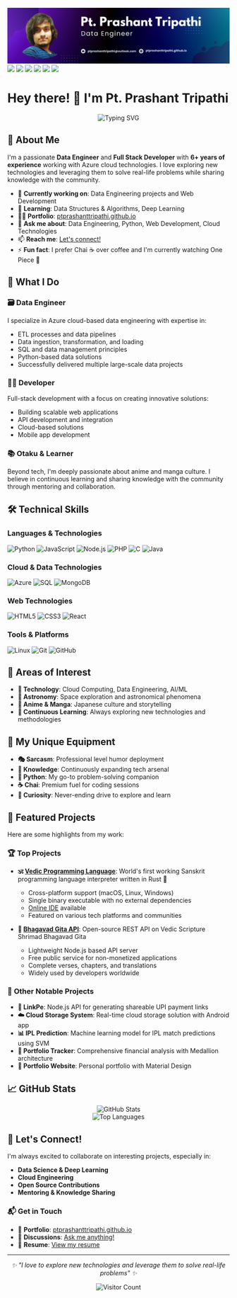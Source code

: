 ![banner](banner.png)
[<img src="https://img.shields.io/badge/twitter-%231DA1F2.svg?&style=for-the-badge&logo=twitter&logoColor=white" />](https://twitter.com/ptprashant09)
[<img src="https://img.shields.io/badge/linkedin-%230077B5.svg?&style=for-the-badge&logo=linkedin&logoColor=white" />](https://www.linkedin.com/in/ptprashanttripathi/)
[<img src = "https://img.shields.io/badge/instagram-%23E4405F.svg?&style=for-the-badge&logo=instagram&logoColor=white">](https://www.instagram.com/ptprashanttripathi/)
[<img src = "https://img.shields.io/badge/telegram-%233498DB.svg?&style=for-the-badge&logo=telegram&logoColor=white">](https://t.me/ptprashanttripathi/)
[<img src = "https://img.shields.io/badge/facebook-%231877F2.svg?&style=for-the-badge&logo=facebook&logoColor=white">](https://www.facebook.com/ptprashanttripathi)
[<img src="https://img.shields.io/badge/DEV.TO-%230A0A0A.svg?&style=for-the-badge&logo=dev-dot-to&logoColor=white" />](https://dev.to/ptprashanttripathi)

# Hey there! 👋 I'm Pt. Prashant Tripathi

<div align="center">
  <img src="https://readme-typing-svg.herokuapp.com?font=Fira+Code&size=30&duration=3000&pause=1000&color=36BCF7&background=00000000&center=true&vCenter=true&width=600&height=100&lines=Data+Engineer;Full+Stack+Developer;Anime+Enthusiast;Passionate+Learner" alt="Typing SVG" />
</div>

## 🚀 About Me

I'm a passionate **Data Engineer** and **Full Stack Developer** with **6+ years of experience** working with Azure cloud technologies. I love exploring new technologies and leveraging them to solve real-life problems while sharing knowledge with the community.

- 🔭 **Currently working on**: Data Engineering projects and Web Development
- 🌱 **Learning**: Data Structures & Algorithms, Deep Learning
- 👨‍💻 **Portfolio**: [ptprashanttripathi.github.io](https://ptprashanttripathi.github.io)
- 💬 **Ask me about**: Data Engineering, Python, Web Development, Cloud Technologies
- 📫 **Reach me**: [Let's connect!](https://github.com/PtPrashantTripathi/ptprashanttripathi/discussions/3)
- ⚡ **Fun fact**: I prefer Chai ☕ over coffee and I'm currently watching One Piece 🚀

## 💼 What I Do

### 🗃️ **Data Engineer**
I specialize in Azure cloud-based data engineering with expertise in:
- ETL processes and data pipelines
- Data ingestion, transformation, and loading
- SQL and data management principles
- Python-based data solutions
- Successfully delivered multiple large-scale data projects

### 👨‍💻 **Developer**
Full-stack development with a focus on creating innovative solutions:
- Building scalable web applications
- API development and integration
- Cloud-based solutions
- Mobile app development

### 📚 **Otaku & Learner**
Beyond tech, I'm deeply passionate about anime and manga culture. I believe in continuous learning and sharing knowledge with the community through mentoring and collaboration.

## 🛠️ Technical Skills

### **Languages & Technologies**
![Python](https://img.shields.io/badge/Python-3776AB?style=for-the-badge&logo=python&logoColor=white)
![JavaScript](https://img.shields.io/badge/JavaScript-F7DF1E?style=for-the-badge&logo=javascript&logoColor=black)
![Node.js](https://img.shields.io/badge/Node.js-43853D?style=for-the-badge&logo=node.js&logoColor=white)
![PHP](https://img.shields.io/badge/PHP-777BB4?style=for-the-badge&logo=php&logoColor=white)
![C](https://img.shields.io/badge/C-00599C?style=for-the-badge&logo=c&logoColor=white)
![Java](https://img.shields.io/badge/Java-ED8B00?style=for-the-badge&logo=java&logoColor=white)

### **Cloud & Data Technologies**
![Azure](https://img.shields.io/badge/Microsoft_Azure-0089D6?style=for-the-badge&logo=microsoft-azure&logoColor=white)
![SQL](https://img.shields.io/badge/SQL-4479A1?style=for-the-badge&logo=mysql&logoColor=white)
![MongoDB](https://img.shields.io/badge/MongoDB-4EA94B?style=for-the-badge&logo=mongodb&logoColor=white)

### **Web Technologies**
![HTML5](https://img.shields.io/badge/HTML5-E34F26?style=for-the-badge&logo=html5&logoColor=white)
![CSS3](https://img.shields.io/badge/CSS3-1572B6?style=for-the-badge&logo=css3&logoColor=white)
![React](https://img.shields.io/badge/React-20232A?style=for-the-badge&logo=react&logoColor=61DAFB)

### **Tools & Platforms**
![Linux](https://img.shields.io/badge/Linux-FCC624?style=for-the-badge&logo=linux&logoColor=black)
![Git](https://img.shields.io/badge/Git-F05032?style=for-the-badge&logo=git&logoColor=white)
![GitHub](https://img.shields.io/badge/GitHub-100000?style=for-the-badge&logo=github&logoColor=white)

## 🎯 Areas of Interest

- **🔬 Technology**: Cloud Computing, Data Engineering, AI/ML
- **🌌 Astronomy**: Space exploration and astronomical phenomena
- **🎌 Anime & Manga**: Japanese culture and storytelling
- **📖 Continuous Learning**: Always exploring new technologies and methodologies

## 🎪 My Unique Equipment

- **🎭 Sarcasm**: Professional level humor deployment
- **🧠 Knowledge**: Continuously expanding tech arsenal
- **🐍 Python**: My go-to problem-solving companion
- **☕ Chai**: Premium fuel for coding sessions
- **🚀 Curiosity**: Never-ending drive to explore and learn

## 🌟 Featured Projects

Here are some highlights from my work:

### 🏆 **Top Projects**

- **🕉️ [Vedic Programming Language](https://github.com/vedic-lang/vedic)**: World's first working Sanskrit programming language interpreter written in Rust 🦀
  - Cross-platform support (macOS, Linux, Windows)
  - Single binary executable with no external dependencies
  - [Online IDE](https://vedic-lang.github.io/vedic-ide) available
  - Featured on various tech platforms and communities

- **📖 [Bhagavad Gita API](https://github.com/vedicscriptures/bhagavad-gita-api)**: Open-source REST API on Vedic Scripture Shrimad Bhagavad Gita
  - Lightweight Node.js based API server
  - Free public service for non-monetized applications
  - Complete verses, chapters, and translations
  - Widely used by developers worldwide

### 🚀 **Other Notable Projects**

- **🔗 LinkPe**: Node.js API for generating shareable UPI payment links
- **☁️ Cloud Storage System**: Real-time cloud storage solution with Android app
- **📊 IPL Prediction**: Machine learning model for IPL match predictions using SVM
- **💼 Portfolio Tracker**: Comprehensive financial analysis with Medallion architecture
- **🎨 Portfolio Website**: Personal portfolio with Material Design

## 📈 GitHub Stats

<div align="center">
  <img src="https://github-readme-stats.vercel.app/api?username=PtPrashantTripathi&show_icons=true&theme=radical" alt="GitHub Stats" />
</div>

<div align="center">
  <img src="https://github-readme-stats.vercel.app/api/top-langs/?username=PtPrashantTripathi&layout=compact&theme=radical" alt="Top Languages" />
</div>

## 🤝 Let's Connect!

I'm always excited to collaborate on interesting projects, especially in:
- **Data Science & Deep Learning**
- **Cloud Engineering**
- **Open Source Contributions**
- **Mentoring & Knowledge Sharing**

### 📬 Get in Touch
- 💼 **Portfolio**: [ptprashanttripathi.github.io](https://ptprashanttripathi.github.io)
- 💬 **Discussions**: [Ask me anything!](https://github.com/PtPrashantTripathi/ptprashanttripathi/discussions/3)
- 📄 **Resume**: [View my resume](https://drive.google.com/file/d/1J79L3laKdUfjyP44nHjJ6E50oFebs5if/view?usp=drivesdk)

---

<div align="center">
  <i>✨ "I love to explore new technologies and leverage them to solve real-life problems" ✨</i>
  
  ![Visitor Count](https://komarev.com/ghpvc/?username=ptprashanttripathi&style=for-the-badge)
</div>
